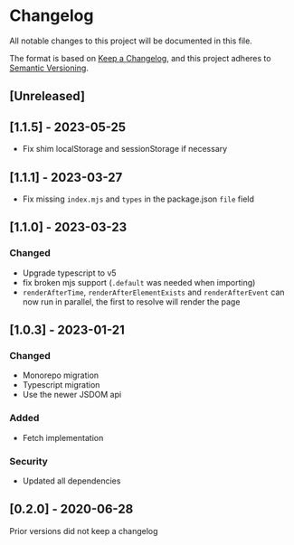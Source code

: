 # Changelog

All notable changes to this project will be documented in this file.

The format is based on [Keep a Changelog](https://keepachangelog.com/en/1.0.0/),
and this project adheres to [Semantic Versioning](https://semver.org/spec/v2.0.0.html).

## [Unreleased]

## [1.1.5] - 2023-05-25
- Fix shim localStorage and sessionStorage if necessary

## [1.1.1] - 2023-03-27
- Fix missing `index.mjs` and `types` in the package.json `file` field

## [1.1.0] - 2023-03-23

### Changed
- Upgrade typescript to v5
- fix broken mjs support (`.default` was needed when importing)
- `renderAfterTime`, `renderAfterElementExists` and `renderAfterEvent` can now run in parallel, the first to resolve will render the page

## [1.0.3] - 2023-01-21

### Changed
- Monorepo migration
- Typescript migration
- Use the newer JSDOM api

### Added
- Fetch implementation

### Security
- Updated all dependencies

## [0.2.0] - 2020-06-28

Prior versions did not keep a changelog
